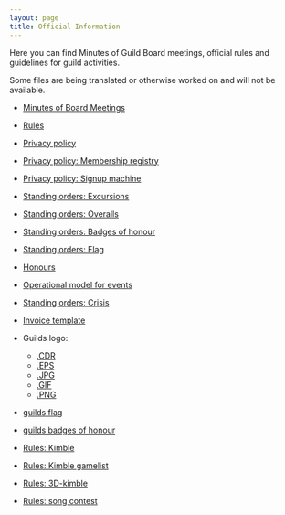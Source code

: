 ```yaml
---
layout: page
title: Official Information
---
```


Here you can find Minutes of Guild Board meetings, official rules and guidelines for guild activities.

Some files are being translated or otherwise worked on and will not be available.

* [Minutes of Board Meetings](https://drive.google.com/drive/folders/1ggK-LWjm4-FSW_4yNRBhzp7lJZ9Uyga9?usp=sharing)

* [Rules](https://as.fi/kilta/rules.html)
* [Privacy policy](http://old.as.fi/kilta/virallisuudet/rekisteriseloste/)
* [Privacy policy: Membership registry](https://as.fi/kilta/tietosuojaseloste_jasen.html)
* [Privacy policy: Signup machine](https://as.fi/kilta/tietosuojaseloste_ilmo.html)
* [Standing orders: Excursions](https://as.fi/kilta/excursio-ohjesaanto.html)
* [Standing orders: Overalls](https://as.fi/kilta/haalariohjesaanto.html)
* [Standing orders: Badges of honour](https://as.fi/kilta/merkkiohjesaanto.html)
* [Standing orders: Flag](https://as.fi/kilta/lippuohjesaanto.html)
* [Honours](http://old.as.fi/kilta/virallisuudet/kunnia/)
* [Operational model for events](http://old.as.fi/kilta/virallisuudet/toimintamalli/)
* [Standing orders: Crisis](https://as.fi/static/virallisuudet/kriisiohje.pdf)

* [Invoice template](https://as.kululaskut.fi)

* Guilds logo:
    - [.CDR](https://as.fi/static/virallisuudet/as_plain_BW.cdr)
    - [.EPS](https://as.fi/static/virallisuudet/as_plain_BW.eps)
    - [.JPG](https://as.fi/static/virallisuudet/as_plain_BW_150.jpg)
    - [.GIF](https://as.fi/static/virallisuudet/as_plain_BW.gif)
    - [.PNG](https://as.fi/static/virallisuudet/as_plain_bw.png)

* [guilds flag](http://old.as.fi/files/lippu2.jpg)
* [guilds badges of honour](http://old.as.fi/files/pranikat3.jpg)
* [Rules: Kimble](https://as.fi/static/virallisuudet/kimble_english.pdf)
* [Rules: Kimble gamelist](https://as.fi/static/virallisuudet/kimblelist.pdf)
* [Rules: 3D-kimble](https://as.fi/static/virallisuudet/3dkimblerules.pdf)
* [Rules: song contest](https://as.fi/static/virallisuudet/songcontest.pdf)
